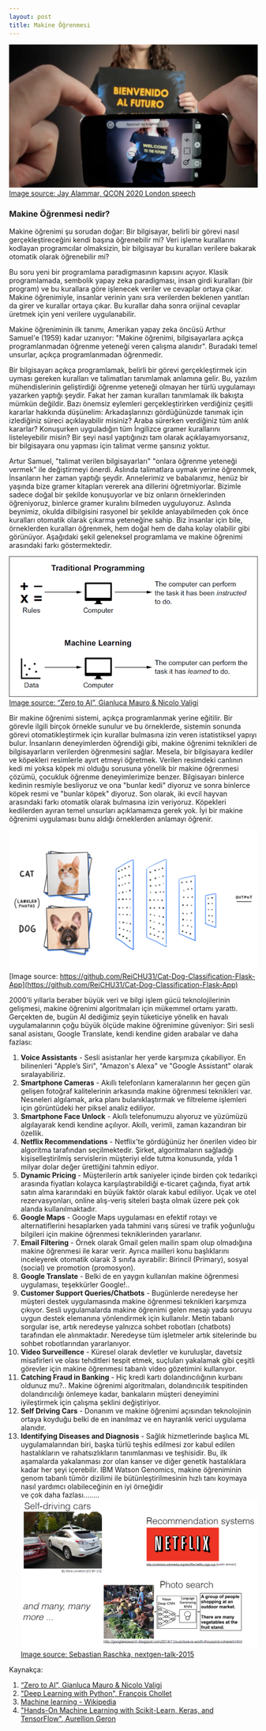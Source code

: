 ```yaml
---
layout: post
title: Makine Öğrenmesi
---
```


![](/images/ML_sampleUseCase1.png)
<br>[Image source: Jay Alammar, QCON 2020 London speech](https://www.infoq.com/presentations/ml-dl-visual-intro/?utm_source=presentations&utm_medium=london&utm_campaign=qcon)

<h3> Makine Öğrenmesi nedir? </h3>

Makine öğrenimi şu sorudan doğar: Bir bilgisayar, belirli bir görevi nasıl gerçekleştireceğini kendi başına öğrenebilir mi? Veri işleme kurallarını kodlayan programcılar olmaksizin, bir bilgisayar bu kuralları verilere bakarak otomatik olarak öğrenebilir mi?

Bu soru yeni bir programlama paradigmasının kapısını açıyor. Klasik programlamada, sembolik yapay zeka paradigması, insan girdi kuralları (bir program) ve bu kurallara göre işlenecek veriler ve cevaplar ortaya çıkar. Makine öğrenimiyle, insanlar verinin yanı sıra verilerden beklenen yanıtları da girer ve kurallar ortaya çıkar. Bu kurallar daha sonra orijinal cevaplar üretmek için yeni verilere uygulanabilir.

Makine öğreniminin ilk tanımı, Amerikan yapay zeka öncüsü Arthur Samuel'e (1959) kadar uzanıyor: "Makine öğrenimi, bilgisayarlara açıkça programlanmadan öğrenme yeteneği veren çalışma alanıdır". Buradaki temel unsurlar, açıkça programlanmadan öğrenmedir. 

Bir bilgisayarı açıkça programlamak, belirli bir görevi gerçekleştirmek için uyması gereken kuralları ve talimatları tanımlamak anlamına gelir. Bu, yazılım mühendislerinin geliştirdiği öğrenme yeteneği olmayan her türlü uygulamayı yazarken yaptığı şeydir. Fakat her zaman kuralları tanımlamak ilk bakışta mümkün değildir. Bazı önemsiz eylemleri gerçekleştirirken verdiğiniz çeşitli kararlar hakkında düşünelim: Arkadaşlarınızı gördüğünüzde tanımak için izlediğiniz süreci açıklayabilir misiniz? Araba sürerken verdiğiniz tüm anlık kararlar? Konuşurken uyguladığın tüm İngilizce gramer kurallarını listeleyebilir misin? Bir şeyi nasıl yaptığınızı tam olarak açıklayamıyorsanız, bir bilgisayara onu yapması için talimat verme şansınız yoktur. 

Artur Samuel, "talimat verilen bilgisayarları" "onlara öğrenme yeteneği vermek" ile değiştirmeyi önerdi. Aslında talimatlara uymak yerine öğrenmek, İnsanların her zaman yaptığı şeydir. Annelerimiz ve babalarımız, henüz bir yaşında bize gramer kitapları vererek ana dillerini öğretmiyorlar. Bizimle sadece doğal bir şekilde konuşuyorlar ve biz onların örneklerinden öğreniyoruz, binlerce gramer kuralını bilmeden uyguluyoruz. Aslında beynimiz, okulda dilbilgisini rasyonel bir şekilde anlayabilmeden çok önce kuralları otomatik olarak çıkarma yeteneğine sahip. Biz insanlar için bile, örneklerden kuralları öğrenmek, hem doğal hem de daha kolay olabilir gibi görünüyor. Aşağıdaki şekil geleneksel programlama ve makine öğrenimi arasındaki farkı göstermektedir.

![](/images2/ClassicProgrammingVSmachineLearning.png)
<br>[Image source: “Zero to AI”, Gianluca Mauro & Nicolo Valigi](https://www.manning.com/books/zero-to-ai#:~:text=About%20the%20book,AI%20to%20shape%20their%20industries)

Bir makine öğrenimi sistemi, açıkça programlanmak yerine eğitilir. Bir görevle ilgili birçok örnekle sunulur ve bu örneklerde, sistemin sonunda görevi otomatikleştirmek için kurallar bulmasına izin veren istatistiksel yapıyı bulur. İnsanların deneyimlerden öğrendiği gibi, makine öğrenimi teknikleri de bilgisayarların verilerden öğrenmesini sağlar. Mesela, bir bilgisayara kediler ve köpekleri resimlerle ayırt etmeyi öğretmek. Verilen resimdeki canlının kedi mi yoksa köpek mi olduğu sorusuna yönelik bir makine öğrenmesi çözümü, çocukluk öğrenme deneyimlerimize benzer. Bilgisayarı binlerce kedinin resmiyle besliyoruz ve ona "bunlar kedi" diyoruz ve sonra binlerce köpek resmi ve "bunlar köpek" diyoruz. Son olarak, iki evcil hayvan arasındaki farkı otomatik olarak bulmasına izin veriyoruz. Köpekleri kedilerden ayıran temel unsurları açıklamamıza gerek yok. İyi bir makine öğrenimi uygulaması bunu aldığı örneklerden anlamayı öğrenir. 

![](/images2/catVSdog.gif)
<br>[Image source: https://github.com/ReiCHU31/Cat-Dog-Classification-Flask-App](https://github.com/ReiCHU31/Cat-Dog-Classification-Flask-App)

2000'li yıllarla beraber büyük veri ve bilgi işlem gücü teknolojilerinin gelişmesi, makine öğrenimi algoritmaları için mükemmel ortamı yarattı. Gerçekten de, bugün AI dediğimiz şeyin tüketiciye yönelik en havalı uygulamalarının çoğu büyük ölçüde makine öğrenimine güveniyor: Siri sesli sanal asistanı, Google Translate, kendi kendine giden arabalar ve daha fazlası:
1. **Voice Assistants** - Sesli asistanlar her yerde karşımıza çıkabiliyor. En bilinenleri "Apple’s Siri", "Amazon's Alexa" ve "Google Assistant" olarak sıralayabiliriz.
2. **Smartphone Cameras** - Akıllı telefonların kameralarının her geçen gün gelişen fotoğraf kalitelerinin arkasında makine öğrenmesi teknikleri var. Nesneleri algılamak, arka planı bulanıklaştırmak ve filtreleme işlemleri için görüntüdeki her piksel analiz ediliyor.
3. **Smartphone Face Unlock** - Akıllı telefonumuzu alıyoruz ve yüzümüzü algılayarak kendi kendine açılıyor. Akıllı, verimli, zaman kazandıran bir özellik. 
4. **Netflix Recommendations** - Netflix'te gördüğünüz her önerilen video bir algoritma tarafından seçilmektedir. Şirket, algoritmaların sağladığı kişiselleştirilmiş servislerin müşteriyi elde tutma konusunda, yılda 1 milyar dolar değer ürettiğini tahmin ediyor.
5. **Dynamic Pricing** - Müşterilerin artık saniyeler içinde birden çok tedarikçi arasında fiyatları kolayca karşılaştırabildiği e-ticaret çağında, fiyat artık satın alma kararındaki en büyük faktör olarak kabul ediliyor. Uçak ve otel rezervasyonları, online alış-veriş siteleri başta olmak üzere pek çok alanda kullanılmaktadır.
6. **Google Maps** - Google Maps uygulaması en efektif rotayı ve alternatiflerini hesaplarken yada tahmini varış süresi ve trafik yoğunluğu bilgileri için makine öğrenmesi tekniklerinden yararlanır.
7. **Email Filtering** - Örnek olarak Gmail gelen mailin spam olup olmadığına makine öğrenmesi ile karar verir. Ayrıca mailleri konu başlıklarını inceleyerek otomatik olarak 3 sınıfa ayırabilir: Birincil (Primary), sosyal (social) ve promotion (promosyon).
8. **Google Translate** - Belki de en yaygın kullanılan makine öğrenmesi uygulaması, teşekkürler Google!..
9. **Customer Support Queries/Chatbots** - Bugünlerde neredeyse her müşteri destek uygulamasında makine öğrenmesi teknikleri karşımıza çıkıyor. Sesli uygulamalarda makine öğrenimi gelen mesajı yada soruyu uygun destek elemanına yönlendirmek için kullanılır. Metin tabanlı sorgular ise, artık neredeyse yalnızca sohbet robotları (chatbots) tarafından ele alınmaktadır. Neredeyse tüm işletmeler artık sitelerinde bu sohbet robotlarından yararlanıyor.
10. **Video Surveillence** - Küresel olarak devletler ve kuruluşlar, davetsiz misafirleri ve olası tehditleri tespit etmek, suçluları yakalamak gibi çeşitli görevler için makine öğrenmesi tabanlı video gözetimini kullanıyor.
11. **Catching Fraud in Banking** - Hiç kredi kartı dolandırıcılığının kurbanı oldunuz mu?.. Makine öğrenimi algoritmaları, dolandırıcılık tespitinden dolandırıcılığı önlemeye kadar, bankaların müşteri deneyimini iyileştirmek için çalışma şeklini değiştiriyor.
12. **Self Driving Cars** - Donanım ve makine öğrenimi açısından teknolojinin ortaya koyduğu belki de en inanılmaz ve en hayranlık verici uygulama alanıdır.
13. **Identifying Diseases and Diagnosis** - Sağlık hizmetlerinde başlıca ML uygulamalarından biri, başka türlü teşhis edilmesi zor kabul edilen hastalıkların ve rahatsızlıkların tanımlanması ve teşhisidir. Bu, ilk aşamalarda yakalanması zor olan kanser ve diğer genetik hastalıklara kadar her şeyi içerebilir. IBM Watson Genomics, makine öğreniminin genom tabanlı tümör dizilimi ile bütünleştirilmesinin hızlı tanı koymaya nasıl yardımcı olabileceğinin en iyi örneğidir
<br>ve çok daha fazlası........
![](/images/ML_sampleUseCase2.png)
<br>[Image source: Sebastian Raschka, nextgen-talk-2015](https://www2.slideshare.net/SebastianRaschka/nextgen-talk-022015)

Kaynakça:
1. [“Zero to AI”, Gianluca Mauro & Nicolo Valigi](https://www.manning.com/books/zero-to-ai#:~:text=About%20the%20book,AI%20to%20shape%20their%20industries)
2. ["Deep Learning with Python", François Chollet](https://www.manning.com/books/deep-learning-with-python)
3. [Machine learning - Wikipedia](https://en.wikipedia.org/wiki/Machine_learning)
4. ["Hands-On Machine Learning with Scikit-Learn, Keras, and TensorFlow", Aurellion Geron](https://www.amazon.com/Hands-Machine-Learning-Scikit-Learn-TensorFlow/dp/1492032646)
